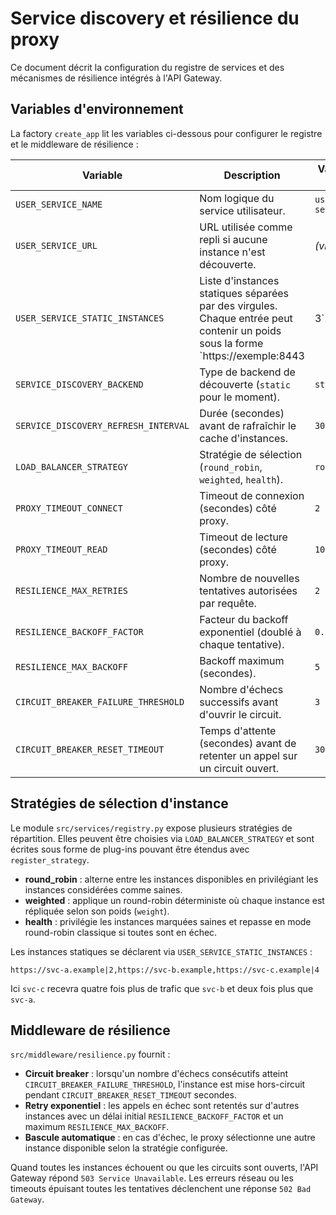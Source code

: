 # Service discovery et résilience du proxy

Ce document décrit la configuration du registre de services et des mécanismes de
résilience intégrés à l'API Gateway.

## Variables d'environnement

La factory `create_app` lit les variables ci-dessous pour configurer le registre
et le middleware de résilience :

| Variable | Description | Valeur par défaut |
| --- | --- | --- |
| `USER_SERVICE_NAME` | Nom logique du service utilisateur. | `user-service` |
| `USER_SERVICE_URL` | URL utilisée comme repli si aucune instance n'est découverte. | *(vide)* |
| `USER_SERVICE_STATIC_INSTANCES` | Liste d'instances statiques séparées par des virgules. Chaque entrée peut contenir un poids sous la forme `https://exemple:8443|3`. | *(vide)* |
| `SERVICE_DISCOVERY_BACKEND` | Type de backend de découverte (`static` pour le moment). | `static` |
| `SERVICE_DISCOVERY_REFRESH_INTERVAL` | Durée (secondes) avant de rafraîchir le cache d'instances. | `30` |
| `LOAD_BALANCER_STRATEGY` | Stratégie de sélection (`round_robin`, `weighted`, `health`). | `round_robin` |
| `PROXY_TIMEOUT_CONNECT` | Timeout de connexion (secondes) côté proxy. | `2` |
| `PROXY_TIMEOUT_READ` | Timeout de lecture (secondes) côté proxy. | `10` |
| `RESILIENCE_MAX_RETRIES` | Nombre de nouvelles tentatives autorisées par requête. | `2` |
| `RESILIENCE_BACKOFF_FACTOR` | Facteur du backoff exponentiel (doublé à chaque tentative). | `0.5` |
| `RESILIENCE_MAX_BACKOFF` | Backoff maximum (secondes). | `5` |
| `CIRCUIT_BREAKER_FAILURE_THRESHOLD` | Nombre d'échecs successifs avant d'ouvrir le circuit. | `3` |
| `CIRCUIT_BREAKER_RESET_TIMEOUT` | Temps d'attente (secondes) avant de retenter un appel sur un circuit ouvert. | `30` |

## Stratégies de sélection d'instance

Le module `src/services/registry.py` expose plusieurs stratégies de
répartition. Elles peuvent être choisies via `LOAD_BALANCER_STRATEGY` et sont
écrites sous forme de plug-ins pouvant être étendus avec `register_strategy`.

- **round_robin** : alterne entre les instances disponibles en privilégiant les
  instances considérées comme saines.
- **weighted** : applique un round-robin déterministe où chaque instance est
  répliquée selon son poids (`weight`).
- **health** : privilégie les instances marquées saines et repasse en mode
  round-robin classique si toutes sont en échec.

Les instances statiques se déclarent via `USER_SERVICE_STATIC_INSTANCES` :

```text
https://svc-a.example|2,https://svc-b.example,https://svc-c.example|4
```

Ici `svc-c` recevra quatre fois plus de trafic que `svc-b` et deux fois plus que
`svc-a`.

## Middleware de résilience

`src/middleware/resilience.py` fournit :

- **Circuit breaker** : lorsqu'un nombre d'échecs consécutifs atteint
  `CIRCUIT_BREAKER_FAILURE_THRESHOLD`, l'instance est mise hors-circuit pendant
  `CIRCUIT_BREAKER_RESET_TIMEOUT` secondes.
- **Retry exponentiel** : les appels en échec sont retentés sur d'autres
  instances avec un délai initial `RESILIENCE_BACKOFF_FACTOR` et un maximum
  `RESILIENCE_MAX_BACKOFF`.
- **Bascule automatique** : en cas d'échec, le proxy sélectionne une autre
  instance disponible selon la stratégie configurée.

Quand toutes les instances échouent ou que les circuits sont ouverts, l'API
Gateway répond `503 Service Unavailable`. Les erreurs réseau ou les timeouts
épuisant toutes les tentatives déclenchent une réponse `502 Bad Gateway`.
